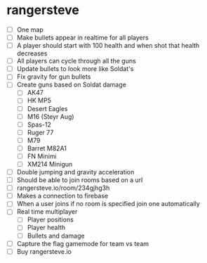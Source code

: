 # rangersteve

- [ ] One map
- [ ] Make bullets appear in realtime for all players
- [ ] A player should start with 100 health and when shot that health decreases
- [ ] All players can cycle through all the guns
- [ ] Update bullets to look more like Soldat's
- [ ] Fix gravity for gun bullets
- [ ] Create guns based on Soldat damage
  - [ ] AK47
  - [ ] HK MP5
  - [ ] Desert Eagles
  - [ ] M16 (Steyr Aug)
  - [ ] Spas-12
  - [ ] Ruger 77
  - [ ] M79
  - [ ] Barret M82A1
  - [ ] FN Minimi
  - [ ] XM214 Minigun
- [ ] Double jumping and gravity acceleration
- [ ] Should be able to join rooms based on a url
- [ ] rangersteve.io/room/234gjhg3h
- [ ] Makes a connection to firebase
- [ ] When a user joins if no room is specified join one automatically
- [ ] Real time multiplayer
  - [ ] Player positions
  - [ ] Player health
  - [ ] Bullets and damage
- [ ] Capture the flag gamemode for team vs team
- [ ] Buy rangersteve.io
